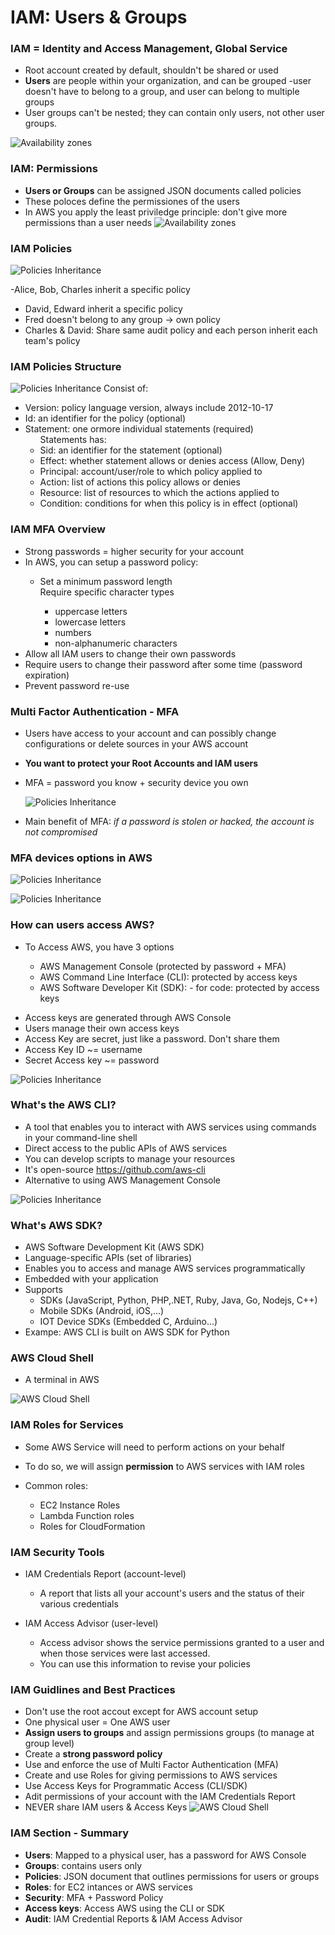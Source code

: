 
# IAM: Users & Groups

### IAM = Identity and Access Management, Global Service

- Root account created by default, shouldn't be shared or used
- **Users** are people within your organization, and can be grouped
  -user doesn't have to belong to a group, and user can belong to multiple groups
- User groups can't be nested; they can contain only users, not other user groups.

![Availability zones](../img/group.png)

### IAM: Permissions

- **Users or Groups** can be assigned JSON documents called policies
- These poloces define the permissiones of the users
- In AWS you apply the least priviledge principle: don't give more permissions than a user needs
  ![Availability zones](../img/poliy.png)

### IAM Policies

  ![Policies Inheritance](../img/policies-inheritance.png)

  -Alice, Bob, Charles inherit a specific policy
  - David, Edward inherit a specific policy
  - Fred doesn't belong to any group -> own policy
  - Charles & David: Share same audit policy and each person inherit each team's policy

### IAM Policies Structure

  ![Policies Inheritance](../img/iam-policy-structure.png)
Consist of:
<ul>
<li>
Version: policy language version, always include 2012-10-17
</li>
<li>
Id: an identifier for the policy (optional)
</li>
<li>
Statement: one ormore individual statements (required)
<ul>
Statements has:
<li>
Sid: an identifier for the statement (optional)
</li>
<li>
Effect: whether statement allows or denies access (Allow, Deny)
</li>
<li>
Principal: account/user/role to which policy applied to 
</li>
<li>
Action: list of actions this policy allows or denies
</li>
<li>
Resource: list of resources to which the actions applied to
</li>
<li>
Condition: conditions for when this policy is in effect (optional)
</li>
</ul>
</li>

</ul>


### IAM MFA Overview

 <ul>
 <li>
 Strong passwords = higher security for your account

 </li>
 <li>
 In AWS, you can setup a password policy: </li>
 <ul>
 <li>Set a minimum password length</li>
 </li>Require specific character types</li>
 </li>
 <ul>
 <li>uppercase letters</li>
 <li>lowercase letters</li>
 <li>numbers</li>
 <li>non-alphanumeric characters</li>

 </ul>
 </li>
 </ul>
 </li>
 <li>Allow all IAM users to change their own passwords</li>
 <li>Require users to change their password after some time (password expiration)</li>
 <li>Prevent password re-use</li>
 </ul>

 ### Multi Factor Authentication - MFA
 - Users have access to your account and can possibly change configurations or delete sources in your AWS account
 - **You want to protect your Root Accounts and IAM users**
 - MFA = password you know + security device you own

   ![Policies Inheritance](../img/mfa.png)

- Main benefit of MFA:
*if a password is stolen or hacked, the account is not compromised*

### MFA devices options in AWS

   ![Policies Inheritance](../img/deviceoptions.png)

   ![Policies Inheritance](../img/2nddeviceoptions.png)

### How can users access AWS?


- To Access AWS, you have 3 options
<ul>
<ul>
<li> AWS Management Console (protected by password + MFA)
</li>
<li>
AWS Command Line Interface (CLI): protected by access keys
</li>
<li>
AWS Software Developer Kit (SDK): - for code: protected by access keys
</li>

</ul>
</ul>

- Access keys are generated through AWS Console
- Users manage their own access keys
- Access Key are secret, just like a password. Don't share them
- Access Key ID ~= username
- Secret Access key ~= password


![Policies Inheritance](../img/example-access-keys.png)

### What's the AWS CLI?
- A tool that enables you to interact with AWS services using commands in your command-line shell
- Direct access to the public APIs of AWS services
- You can develop scripts to manage your resources
- It's open-source https://github.com/aws-cli
- Alternative to using AWS Management Console

![Policies Inheritance](../img/aws-cli.png)

### What's AWS SDK?
- AWS Software Development Kit (AWS SDK)
- Language-specific APIs (set of libraries)
- Enables you to access and manage AWS services programmatically
- Embedded with your application
- Supports 
  + SDKs (JavaScript, Python, PHP,.NET, Ruby, Java, Go, Nodejs, C++)
  + Mobile SDKs (Android, iOS,...)
  + IOT Device SDKs (Embedded C, Arduino...)
- Exampe: AWS CLI is built on AWS SDK for Python

### AWS Cloud Shell
- A terminal in AWS

![AWS Cloud Shell](../img/aws-cloudshell.png)

### IAM Roles for Services
- Some AWS Service will need to perform actions on your behalf
- To do so, we will assign **permission** to AWS services with IAM roles

- Common roles:
  + EC2 Instance Roles
  + Lambda Function roles
  + Roles for CloudFormation

### IAM Security Tools

- IAM Credentials Report (account-level)
  + A report that lists all your account's users and the status of their various credentials

- IAM Access Advisor (user-level)
  + Access advisor shows the service permissions granted to a user and when those services were last accessed.
  + You can use this information to revise your policies

### IAM Guidlines and Best Practices 

- Don't use the root accout except for AWS account setup
- One physical user = One AWS user
- **Assign users to groups**  and assign permissions groups (to manage at group level)
- Create a **strong password policy**
- Use and enforce the use of Multi Factor Authentication (MFA)
- Create and use Roles for giving permissions to AWS services
- Use Access Keys for Programmatic Access (CLI/SDK)
- Adit permissions of your account with the IAM Credentials Report
- NEVER share IAM users & Access Keys
![AWS Cloud Shell](../img/credential-repor.png)

### IAM Section - Summary

- **Users**: Mapped to a physical user, has a password for AWS Console
- **Groups**: contains users only
- **Policies**: JSON document that outlines permissions for users or groups
- **Roles**: for EC2 intances or AWS services
- **Security**: MFA + Password Policy
- **Access keys**: Access AWS using the CLI or SDK
- **Audit**: IAM Credential Reports & IAM Access Advisor
